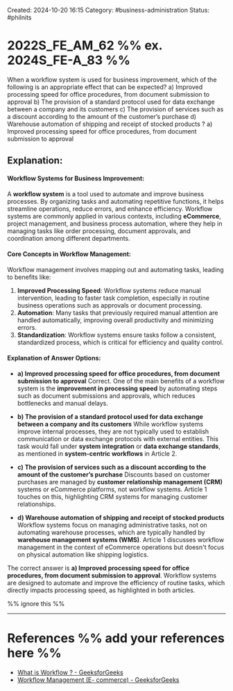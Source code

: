 Created: 2024-10-20 16:15
Category: #business-administration
Status: #philnits



# 2022S_FE_AM_62 %% ex. 2024S_FE-A_83 %%

When a workflow system is used for business improvement, which of the following is an appropriate effect that can be expected?
a) Improved processing speed for office procedures, from document submission to approval
b) The provision of a standard protocol used for data exchange between a company and its customers
c) The provision of services such as a discount according to the amount of the customer’s purchase
d) Warehouse automation of shipping and receipt of stocked products
?
a) Improved processing speed for office procedures, from document submission to approval
## **Explanation:**

#### **Workflow Systems for Business Improvement:**

A **workflow system** is a tool used to automate and improve business processes. By organizing tasks and automating repetitive functions, it helps streamline operations, reduce errors, and enhance efficiency. Workflow systems are commonly applied in various contexts, including **eCommerce**, project management, and business process automation, where they help in managing tasks like order processing, document approvals, and coordination among different departments.

#### **Core Concepts in Workflow Management:**

Workflow management involves mapping out and automating tasks, leading to benefits like:

1. **Improved Processing Speed**: Workflow systems reduce manual intervention, leading to faster task completion, especially in routine business operations such as approvals or document processing.
2. **Automation**: Many tasks that previously required manual attention are handled automatically, improving overall productivity and minimizing errors.
3. **Standardization**: Workflow systems ensure tasks follow a consistent, standardized process, which is critical for efficiency and quality control.

#### **Explanation of Answer Options:**

- **a) Improved processing speed for office procedures, from document submission to approval**
  Correct. One of the main benefits of a workflow system is the **improvement in processing speed** by automating steps such as document submissions and approvals, which reduces bottlenecks and manual delays.

- **b) The provision of a standard protocol used for data exchange between a company and its customers**
  While workflow systems improve internal processes, they are not typically used to establish communication or data exchange protocols with external entities. This task would fall under **system integration** or **data exchange standards**, as mentioned in **system-centric workflows** in Article 2.

- **c) The provision of services such as a discount according to the amount of the customer’s purchase**
  Discounts based on customer purchases are managed by **customer relationship management (CRM)** systems or eCommerce platforms, not workflow systems. Article 1 touches on this, highlighting CRM systems for managing customer relationships.

- **d) Warehouse automation of shipping and receipt of stocked products**
  Workflow systems focus on managing administrative tasks, not on automating warehouse processes, which are typically handled by **warehouse management systems (WMS)**. Article 1 discusses workflow management in the context of eCommerce operations but doesn't focus on physical automation like shipping logistics.


The correct answer is **a) Improved processing speed for office procedures, from document submission to approval**. Workflow systems are designed to automate and improve the efficiency of routine tasks, which directly impacts processing speed, as highlighted in both articles.


%% ignore this %%
<!--SR:!2025-04-15,4,270-->
---


# References %% add your references here %%
- [What is Workflow ? - GeeksforGeeks](https://www.geeksforgeeks.org/what-is-workflow/)
- [Workflow Management (E- commerce) - GeeksforGeeks](https://www.geeksforgeeks.org/workflow-management-e-commerce/)